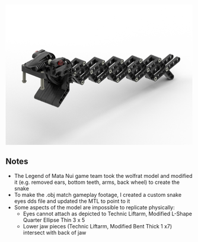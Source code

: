 ![](snake.png)

Notes
-----
* The Legend of Mata Nui game team took the wolfrat model and modified it (e.g. removed ears, bottom teeth, arms, back wheel) to create the snake
* To make the .obj match gameplay footage, I created a custom snake eyes dds file and updated the MTL to point to it
* Some aspects of the model are impossible to replicate physically:
    * Eyes cannot attach as depicted to Technic Liftarm, Modified L-Shape Quarter Ellipse Thin 3 x 5
    * Lower jaw pieces (Technic Liftarm, Modified Bent Thick 1 x7) intersect with back of jaw